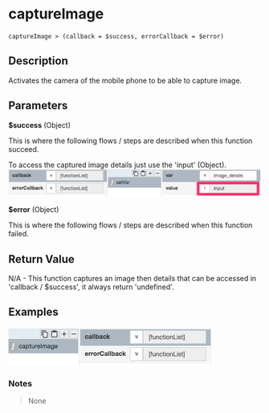 # captureImage

	captureImage > (callback = $success, errorCallback = $error)

## Description

Activates the camera of the mobile phone to be able to capture image.

## Parameters

**$success** (Object)

This is where the following flows / steps are described when this function succeed.

To access the captured image details just use the 'input' (Object).
![](captureImage1.png?raw=true)

**$error** (Object)

This is where the following flows / steps are described when this function failed.

## Return Value

N/A - This function captures an image then details that can be accessed in 'callback / $success', it always return 'undefined'.

## Examples

![](captureImage2.png?raw=true)

### Notes
> None


